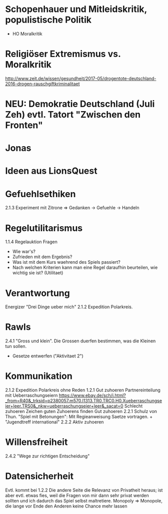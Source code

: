 # Schopenhauer und Mitleidskritik, populistische Politik
* HO Moralkritik

# Religiöser Extremismus vs. Moralkritik
http://www.zeit.de/wissen/gesundheit/2017-05/drogentote-deutschland-2016-drogen-rauschgiftkriminalitaet

# NEU: Demokratie Deutschland (Juli Zeh) evtl. Tatort "Zwischen den Fronten"

# Jonas

Ideen aus LionsQuest
====================

# Gefuehlsethiken
2.1.3 Experiment mit Zitrone => Gedanken -> Gefuehle -> Handeln

# Regelutilitarismus
1.1.4 Regelauktion
Fragen
- Wie war's?
- Zufrieden mit dem Ergebnis?
- Was ist mit dem Kurs waehrend des Spiels passiert?
- Nach welchen Kriterien kann man eine Regel daraufhin beurteilen, wie wichtig sie ist? (Utilitaet)

# Verantwortung
Energizer "Drei Dinge ueber mich"
2.1.2 Expedition Polarkreis.

# Rawls
2.4.1 "Gross und klein". Die Grossen duerfen bestimmen, was die Kleinen tun sollen.
+ Gesetze entwerfen ("Aktivitaet 2")

# Kommunikation
2.1.2 Expedition Polarkreis ohne Reden
1.2.1 Gut zuhoeren
Partnereinteilung mit Ueberraschungseiern
https://www.ebay.de/sch/i.html?_from=R40&_trksid=p2380057.m570.l1313.TR0.TRC0.H0.Xueberraschungseier+leer.TRS0&_nkw=ueberraschungseier+leer&_sacat=0
Schlecht zuhoeren
Zeichen guten Zuhoerens finden
Gut zuhoeren
2.2.1 Schulz von Thun. "Spiel mit Betonungen": Mit Regieanweisung Saetze vortragen. + "Jugendtreff international"
2.2.2 Aktiv zuhoeren

# Willensfreiheit
2.4.2 "Wege zur richtigen Entscheidung"

# Datensicherheit
Evtl. kommt bei 1.2.2 Die andere Seite die Relevanz von Privatheit heraus; ist aber evtl. etwas fies, weil die Fragen von mir dann sehr privat werden sollten und ich dadurch das Spiel selbst maltretiere.
Monopoly => Monopole, die lange vor Ende den Anderen keine Chance mehr lassen
